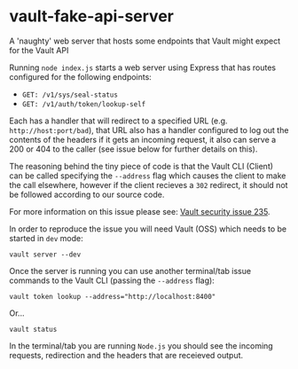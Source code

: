 # vault-fake-api-server

A 'naughty' web server that hosts some endpoints that Vault might expect for the Vault API

Running `node index.js` starts a web server using Express that has routes configured for the following endpoints:

- `GET: /v1/sys/seal-status`
- `GET: /v1/auth/token/lookup-self`

Each has a handler that will redirect to a specified URL (e.g. `http://host:port/bad`), that URL also has a handler configured to log out the contents of the headers if it gets an incoming request, it also can serve a 200 or 404 to the caller (see issue below for further details on this).

The reasoning behind the tiny piece of code is that the Vault CLI (Client) can be called specifying the `--address` flag which causes the client to make the call elsewhere, however if the client recieves a `302` redirect, it should not be followed according to our source code.

For more information on this issue please see: [Vault security issue 235](https://github.com/hashicorp/security-vulnerabilities/issues/235).

In order to reproduce the issue you will need Vault (OSS) which needs to be started in `dev` mode:

`vault server --dev`

Once the server is running you can use another terminal/tab issue commands to the Vault CLI (passing the `--address` flag):

`vault token lookup --address="http://localhost:8400"`

Or...

`vault status`

In the terminal/tab you are running `Node.js` you should see the incoming requests, redirection and the headers that are receieved output.
